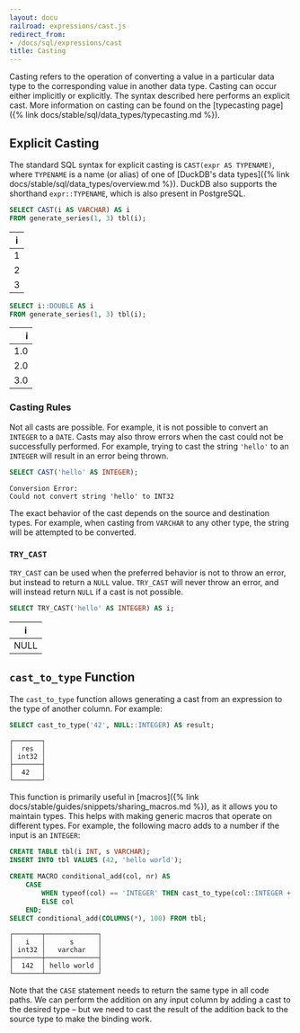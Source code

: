 ```yaml
---
layout: docu
railroad: expressions/cast.js
redirect_from:
- /docs/sql/expressions/cast
title: Casting
---
```


<div id="rrdiagram"></div>

Casting refers to the operation of converting a value in a particular data type to the corresponding value in another data type.
Casting can occur either implicitly or explicitly. The syntax described here performs an explicit cast. More information on casting can be found on the [typecasting page]({% link docs/stable/sql/data_types/typecasting.md %}).

## Explicit Casting

The standard SQL syntax for explicit casting is `CAST(expr AS TYPENAME)`, where `TYPENAME` is a name (or alias) of one of [DuckDB's data types]({% link docs/stable/sql/data_types/overview.md %}). DuckDB also supports the shorthand `expr::TYPENAME`, which is also present in PostgreSQL.

```sql
SELECT CAST(i AS VARCHAR) AS i
FROM generate_series(1, 3) tbl(i);
```

| i |
|---|
| 1 |
| 2 |
| 3 |

```sql
SELECT i::DOUBLE AS i
FROM generate_series(1, 3) tbl(i);
```

|  i  |
|----:|
| 1.0 |
| 2.0 |
| 3.0 |

### Casting Rules

Not all casts are possible. For example, it is not possible to convert an `INTEGER` to a `DATE`. Casts may also throw errors when the cast could not be successfully performed. For example, trying to cast the string `'hello'` to an `INTEGER` will result in an error being thrown.

```sql
SELECT CAST('hello' AS INTEGER);
```

```console
Conversion Error:
Could not convert string 'hello' to INT32
```

The exact behavior of the cast depends on the source and destination types. For example, when casting from `VARCHAR` to any other type, the string will be attempted to be converted.

### `TRY_CAST`

`TRY_CAST` can be used when the preferred behavior is not to throw an error, but instead to return a `NULL` value. `TRY_CAST` will never throw an error, and will instead return `NULL` if a cast is not possible.

```sql
SELECT TRY_CAST('hello' AS INTEGER) AS i;
```

|  i   |
|------|
| NULL |

## `cast_to_type` Function

The `cast_to_type` function allows generating a cast from an expression to the type of another column.
For example:

```sql
SELECT cast_to_type('42', NULL::INTEGER) AS result;
```

```text
┌───────┐
│  res  │
│ int32 │
├───────┤
│  42   │
└───────┘
```

This function is primarily useful in [macros]({% link docs/stable/guides/snippets/sharing_macros.md %}), as it allows you to maintain types.
This helps with making generic macros that operate on different types. For example, the following macro adds to a number if the input is an `INTEGER`:

```sql
CREATE TABLE tbl(i INT, s VARCHAR);
INSERT INTO tbl VALUES (42, 'hello world');

CREATE MACRO conditional_add(col, nr) AS
    CASE
        WHEN typeof(col) == 'INTEGER' THEN cast_to_type(col::INTEGER + nr, col)
        ELSE col
    END;
SELECT conditional_add(COLUMNS(*), 100) FROM tbl;
```

```text
┌───────┬─────────────┐
│   i   │      s      │
│ int32 │   varchar   │
├───────┼─────────────┤
│  142  │ hello world │
└───────┴─────────────┘
```

Note that the `CASE` statement needs to return the same type in all code paths. We can perform the addition on any input column by adding a cast to the desired type – but we need to cast the result of the addition back to the source type to make the binding work.
